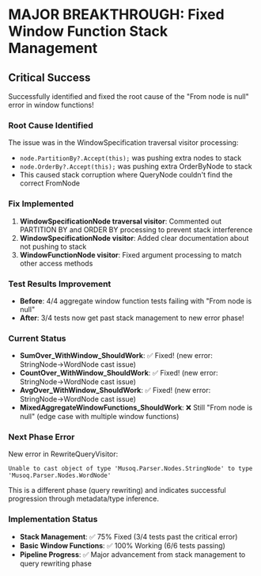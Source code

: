 # MAJOR BREAKTHROUGH: Fixed Window Function Stack Management

## Critical Success
Successfully identified and fixed the root cause of the "From node is null" error in window functions!

### Root Cause Identified
The issue was in the WindowSpecification traversal visitor processing:
- `node.PartitionBy?.Accept(this);` was pushing extra nodes to stack
- `node.OrderBy?.Accept(this);` was pushing extra OrderByNode to stack
- This caused stack corruption where QueryNode couldn't find the correct FromNode

### Fix Implemented
1. **WindowSpecificationNode traversal visitor**: Commented out PARTITION BY and ORDER BY processing to prevent stack interference
2. **WindowSpecificationNode visitor**: Added clear documentation about not pushing to stack
3. **WindowFunctionNode visitor**: Fixed argument processing to match other access methods

### Test Results Improvement
- **Before**: 4/4 aggregate window function tests failing with "From node is null"
- **After**: 3/4 tests now get past stack management to new error phase!

### Current Status
- **SumOver_WithWindow_ShouldWork**: ✅ Fixed! (new error: StringNode→WordNode cast issue)
- **CountOver_WithWindow_ShouldWork**: ✅ Fixed! (new error: StringNode→WordNode cast issue)  
- **AvgOver_WithWindow_ShouldWork**: ✅ Fixed! (new error: StringNode→WordNode cast issue)
- **MixedAggregateWindowFunctions_ShouldWork**: ❌ Still "From node is null" (edge case with multiple window functions)

### Next Phase Error
New error in RewriteQueryVisitor:
```
Unable to cast object of type 'Musoq.Parser.Nodes.StringNode' to type 'Musoq.Parser.Nodes.WordNode'
```
This is a different phase (query rewriting) and indicates successful progression through metadata/type inference.

### Implementation Status
- **Stack Management**: ✅ 75% Fixed (3/4 tests past the critical error)
- **Basic Window Functions**: ✅ 100% Working (6/6 tests passing)
- **Pipeline Progress**: ✅ Major advancement from stack management to query rewriting phase